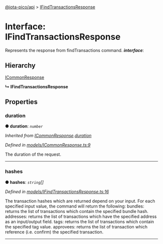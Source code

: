 [@iota-pico/api](../README.md) > [IFindTransactionsResponse](../interfaces/ifindtransactionsresponse.md)



# Interface: IFindTransactionsResponse


Represents the response from findTransactions command.
*__interface__*: 


## Hierarchy


 [ICommonResponse](icommonresponse.md)

**↳ IFindTransactionsResponse**








## Properties
<a id="duration"></a>

###  duration

**●  duration**:  *`number`* 

*Inherited from [ICommonResponse](icommonresponse.md).[duration](icommonresponse.md#duration)*

*Defined in [models/ICommonResponse.ts:9](https://github.com/iotaeco/iota-pico-api/blob/b2263ad/src/models/ICommonResponse.ts#L9)*



The duration of the request.




___

<a id="hashes"></a>

###  hashes

**●  hashes**:  *`string`[]* 

*Defined in [models/IFindTransactionsResponse.ts:16](https://github.com/iotaeco/iota-pico-api/blob/b2263ad/src/models/IFindTransactionsResponse.ts#L16)*



The transaction hashes which are returned depend on your input. For each specified input value, the command will return the following: bundles: returns the list of transactions which contain the specified bundle hash. addresses: returns the list of transactions which have the specified address as an input/output field. tags: returns the list of transactions which contain the specified tag value. approvees: returns the list of transaction which reference (i.e. confirm) the specified transaction.




___


